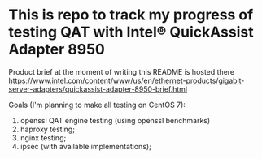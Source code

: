 # This is repo to track my progress of testing QAT with Intel® QuickAssist Adapter 8950

Product brief at the moment of writing this README is hosted there https://www.intel.com/content/www/us/en/ethernet-products/gigabit-server-adapters/quickassist-adapter-8950-brief.html

Goals (I'm planning to make all testing on CentOS 7):

1) openssl QAT engine testing (using openssl benchmarks)
2) haproxy testing;
3) nginx testing; 
4) ipsec (with available implementations);
